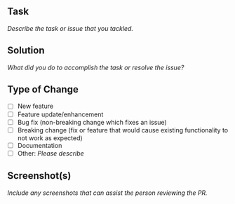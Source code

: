 ## Task

_Describe the task or issue that you tackled._

## Solution

_What did you do to accomplish the task or resolve the issue?_

## Type of Change
<!-- Put an x in boxes below to select an option -->
- [ ] New feature
- [ ] Feature update/enhancement
- [ ] Bug fix (non-breaking change which fixes an issue)
- [ ] Breaking change (fix or feature that would cause existing functionality to not work as expected)
- [ ] Documentation
- [ ] Other: _Please describe_

## Screenshot(s)

_Include any screenshots that can assist the person reviewing the PR._
